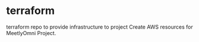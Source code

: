 # terraform
terraform repo to provide infrastructure to project
Create AWS resources for MeetlyOmni Project.
